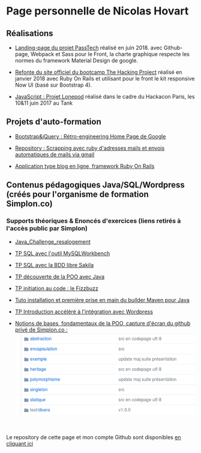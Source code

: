# Page personnelle de Nicolas Hovart

## Réalisations

* [Landing-page du projet PassTech](https://www.passtech.io/) réalisé en juin 2018. avec Github-page, Webpack et Sass pour le Front, la charte graphique respecte les normes du framework Material Design de google.

* [Refonte du site officiel du bootcamp The Hacking Project](https://www.thehackingproject.org/) réalisé en janvier 2018 avec Ruby On Rails et utilisant pour le front le kit responsive Now UI (basé sur Bootstrap 4).

* [JavaScript : Projet Lonepod](https://NicolasHov.github.io/lonepod/#svg) réalisé dans le cadre du Hackacon Paris, les 10&11 juin 2017 au Tank

## Projets d'auto-formation

* [Bootstrap&jQuery : Rétro-engineering Home Page de Google](https://github.com/NicolasHov/home_page_google)

* [Repository : Scrapping avec ruby d'adresses mails et envois automatiques de mails via gmail](https://github.com/NicolasHov/THPsemaine2/tree/master/Scrapping)
 
 * [Application type blog en ligne, framework Ruby On Rails](https://stormy-taiga-63662.herokuapp.com/moussaillons/1)

<!--* Création d'une page web de ressources HTML/CSS en ReactJS-->

## Contenus pédagogiques Java/SQL/Wordpress (créés pour l'organisme de formation Simplon.co)

### Supports théoriques & Enoncés d'exercices (liens retirés à l'accès public par Simplon)

* [Java_Challenge_resalogement](https://github.com/NicolasHov/Java_Challenge_resalogement)
  
* [TP SQL avec l'outil MySQLWorkbench](https://github.com/NicolasHov/SQL-TP-MySQLWorkbench)

* [TP SQL avec la BDD libre Sakila](https://github.com/NicolasHov/SQL-TP-Sakila)

* [TP découverte de la POO avec Java](https://github.com/NicolasHov/catch-them-all)

* [TP initiation au code : le Fizzbuzz](https://github.com/NicolasHov/java-fizzbuzz)

* [Tuto installation et première prise en main du builder Maven pour Java](https://github.com/NicolasHov/Java-tuto-Maven)

* [TP Introduction accéléré à l'intégration avec Wordpress](https://github.com/NicolasHov/wordpress-TP)

* [Notions de bases, fondamentaux de la POO, capture d'écran du github privé de Simplon.co :](https://github.com/simplonco/java-initiation)
  ![Capture d'écran](java-initiation.png) 


<br><br>
Le repository de cette page et mon compte Github sont disponibles [en cliquant ici](https://github.com/NicolasHov/NicolasHov.github.io/)
